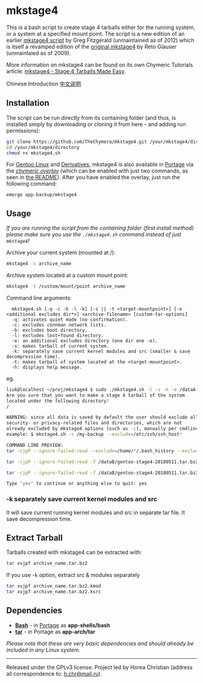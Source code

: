 # mkstage4

This is a bash script to create stage 4 tarballs either for the running system, or a system at a specified mount point.
The script is a new edition of an earlier [mkstage4 script](https://github.com/gregf/bin/blob/master/mkstage4) by Greg Fitzgerald (unmaintained as of 2012) which is itself a revamped edition of the [original mkstage4](http://blinkeye.ch/dokuwiki/doku.php/projects/mkstage4) by Reto Glauser (unmaintaied as of 2009). 
 
More information on mkstage4 can be found on its own Chymeric Tutorials article: [mkstage4 - Stage 4 Tarballs Made Easy](http://tutorials.chymera.eu/blog/2014/05/18/mkstage4-stage4-tarballs-made-easy/). 

Chinese Introduction [中文说明](http://liuk.io/blog/gentoo-stage4)

## Installation

The script can be run directly from its containing folder (and thus, is installed simply by downloading or cloning it from here - and adding run permissions):

```bash
git clone https://github.com/TheChymera/mkstage4.git /your/mkstage4/directory
cd /your/mkstage4/directory
chmod +x mkstage4.sh
```

For [Gentoo Linux](http://en.wikipedia.org/wiki/Gentoo_linux) and [Derivatives](http://en.wikipedia.org/wiki/Category:Gentoo_Linux_derivatives), mkstage4 is also available in [Portage](http://en.wikipedia.org/wiki/Portage_(software)) via the *[chymeric overlay](https://github.com/TheChymera/chymeric)* (which can be enabled with just two commands, as seen in [the README](https://github.com/TheChymera/chymeric)).
After you have enabled the overlay, just run the following command:

```
emerge app-backup/mkstage4
```

## Usage

*If you are running the script from the containing folder (first install method) please make sure you use the `./mkstage4.sh` command instead of just `mkstage4`!*

Archive your current system (mounted at /):

```bash
mkstage4 -s archive_name
```

Archive system located at a custom mount point:

```bash
mkstage4 -t /custom/mount/point archive_name
```

Command line arguments:

```
  mkstage4.sh [-q -c -b -l -k] [-s || -t <target-mountpoint>] [-e <additional excludes dir*>] <archive-filename> [custom-tar-options]
  -q: activates quiet mode (no confirmation).
  -c: excludes connman network lists.
  -b: excludes boot directory.
  -l: excludes lost+found directory.
  -e: an additional excludes directory (one dir one -e).
  -s: makes tarball of current system.
  -k: separately save current kernel modules and src (smaller & save decompression time).
  -t: makes tarball of system located at the <target-mountpoint>.
  -h: displays help message.
```

eg.
```bash
liuk@localhost ~/proj/mkstage4 $ sudo ./mkstage4.sh -l -s -k -e /dataA -e /home/liuk/dataZ1/ /dataB/gentoo-stage4-20180511 --exclude=/dataB/* --exclude=/ssd/*
Are you sure that you want to make a stage 4 tarball of the system
located under the following directory?
/

WARNING: since all data is saved by default the user should exclude all
security- or privacy-related files and directories, which are not
already excluded by mkstage4 options (such as -c), manually per cmdline.
example: $ mkstage4.sh -s /my-backup --exclude=/etc/ssh/ssh_host*

COMMAND LINE PREVIEW:
tar -cjpP --ignore-failed-read --exclude=/home/*/.bash_history --exclude=/dev/* --exclude=/var/tmp/* --exclude=/media/* --exclude=/mnt/*/* --exclude=/proc/* --exclude=/run/* --exclude=/sys/* --exclude=/tmp/* --exclude=/usr/portage/* --exclude=/var/lock/* --exclude=/var/log/* --exclude=/var/run/* --exclude=/dataA --exclude=/home/liuk/dataZ1/ --exclude=/usr/src/*  --exclude=/lib64/modules/*  --exclude=dataB/gentoo-stage4-20180511.tar.bz2 --exclude=lost+found --exclude=/dataB/* --exclude=/ssd/* -f /dataB/gentoo-stage4-20180511.tar.bz2 /*

tar -cjpP --ignore-failed-read -f /dataB/gentoo-stage4-20180511.tar.bz2.ksrc /usr/src/linux-4.16.6-gentoo*

tar -cjpP --ignore-failed-read -f /dataB/gentoo-stage4-20180511.tar.bz2.kmod /lib64/modules/4.16.6-gentoo*

Type "yes" to continue or anything else to quit: yes
```

### -k separately save current kernel modules and src

  It will save current running kernel modules and src in separate tar file. It save decompression time.

## Extract Tarball

Tarballs created with mkstage4 can be extracted with:

```bash
tar xvjpf archive_name.tar.bz2
```

If you use -k option, extract src & modules separately

```bash
tar xvjpf archive_name.tar.bz2.kmod
tar xvjpf archive_name.tar.bz2.ksrc
```

## Dependencies

* **[Bash](https://en.wikipedia.org/wiki/Bash_(Unix_shell))** - in [Portage](http://en.wikipedia.org/wiki/Portage_(software)) as **app-shells/bash**
* **[tar](https://en.wikipedia.org/wiki/Tar_(computing))** - in Portage as **app-arch/tar**

*Please note that these are very basic dependencies and should already be included in any Linux system.*

---
Released under the GPLv3 license.
Project led by Horea Christian (address all correspondence to: h.chr@mail.ru).
